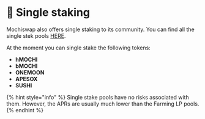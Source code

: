 # 🌺 Single staking

Mochiswap also offers single staking to its community. You can find all the single stek pools [HERE](https://harmony.mochiswap.io/pools).

At the moment you can single stake the following tokens:

* **hMOCHI**
* **bMOCHI**
* **ONEMOON**
* **APESOX**
* **SUSHI**

{% hint style="info" %}
Single stake pools have no risks associated with them. However, the APRs are usually much lower than the Farming LP pools.
{% endhint %}

